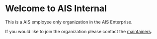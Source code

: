# Welcome to AIS Internal

This is a AIS employee only organization in the AIS Enterprise.

If you would like to join the organization please contact the [maintainers](https://github.com/orgs/ais-internal/teams/maintainers/members).
